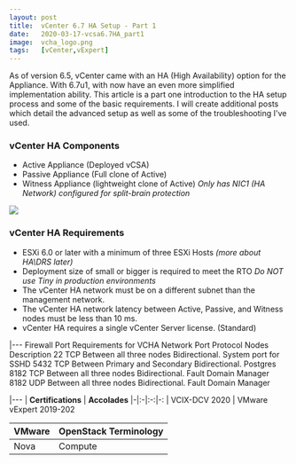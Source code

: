 ```yaml
---
layout: post
title:  vCenter 6.7 HA Setup - Part 1
date:   2020-03-17-vcsa6.7HA_part1
image:  vcha_logo.png
tags:   [vCenter,vExpert]
---
```

As of version 6.5, vCenter came with an HA (High Availability) option for the Appliance. With 6.7u1, with now have an even more simplified implementation ability. This article is a part one introduction to the HA setup process and some of the basic requirements. I will create additional posts which detail the advanced setup as well as some of the troubleshooting I've used.

<h3>vCenter HA Components</h3>

- Active Appliance (Deployed vCSA)
- Passive Appliance (Full clone of Active)
- Witness Appliance (lightweight clone of Active)
    <i>Only has NIC1 (HA Network) configured for split-brain protection </i>

![]({{site.baseurl}}/img/vcha_logo_basic.png)

<h3>vCenter HA Requirements</h3>

- ESXi 6.0 or later with a minimum of three ESXi Hosts <i>(more about HA\DRS later)</i>
- Deployment size of small or bigger is required to meet the RTO
    <i>Do NOT use Tiny in production environments</i>
- The vCenter HA network must be on a different subnet than the management network.
- The vCenter HA network latency between Active, Passive, and Witness nodes must be less than 10 ms.
- vCenter HA requires a single vCenter Server license. (Standard)

|---
Firewall Port Requirements for VCHA Network
Port	Protocol	Nodes	Description
22	TCP	Between all three nodes Bidirectional.	System port for SSHD
5432	TCP	Between Primary and Secondary Bidirectional.	Postgres
8182	TCP	Between all three nodes Bidirectional.	Fault Domain Manager
8182	UDP	Between all three nodes Bidirectional.	Fault Domain Manager

|---
| **Certifications** | **Accolades**
|-|:-|:-:|-:
| VCIX-DCV 2020 | VMware vExpert 2019-202

VMware | OpenStack Terminology
------------ | -------------
Nova | Compute
